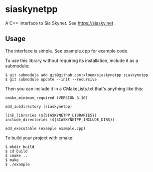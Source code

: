 # siaskynetpp
A C++ interface to Sia Skynet.  See https://siasky.net .

## Usage
The interface is simple.  See example.cpp for example code.

To use this library without requiring its installation, include it as a submodule:
```
$ git submodule add git@github.com:xloem/siaskynetpp siaskynetpp
$ git submodule update --init --recursive
```

Then you can include it in a CMakeLists.txt that's anything like this:
```
cmake_minimum_required (VERSION 3.10)

add_subdirectory (siaskynetpp)

link_libraries (${SIASKYNETPP_LIBRARIES})
include_directories (${SIASKYNETPP_INCLUDE_DIRS})

add_executable (example example.cpp)
```

To build your project with cmake:
```
$ mkdir build
$ cd build
$ cmake ..
$ make
$ ./example
```
